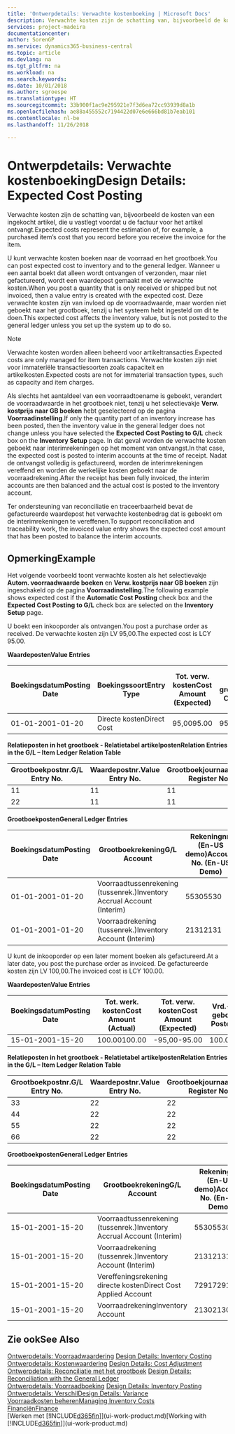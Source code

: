 ```yaml
---
title: 'Ontwerpdetails: Verwachte kostenboeking | Microsoft Docs'
description: Verwachte kosten zijn de schatting van, bijvoorbeeld de kosten van een ingekocht artikel, die u vastlegt voordat u de factuur voor het artikel ontvangt.
services: project-madeira
documentationcenter: 
author: SorenGP
ms.service: dynamics365-business-central
ms.topic: article
ms.devlang: na
ms.tgt_pltfrm: na
ms.workload: na
ms.search.keywords: 
ms.date: 10/01/2018
ms.author: sgroespe
ms.translationtype: HT
ms.sourcegitcommit: 33b900f1ac9e295921e7f3d6ea72cc93939d8a1b
ms.openlocfilehash: ae88a455552c7194422d07e6e666bd81b7eab101
ms.contentlocale: nl-be
ms.lasthandoff: 11/26/2018

---
```

# <a name="design-details-expected-cost-posting"></a><span data-ttu-id="8ce96-103">Ontwerpdetails: Verwachte kostenboeking</span><span class="sxs-lookup"><span data-stu-id="8ce96-103">Design Details: Expected Cost Posting</span></span>
<span data-ttu-id="8ce96-104">Verwachte kosten zijn de schatting van, bijvoorbeeld de kosten van een ingekocht artikel, die u vastlegt voordat u de factuur voor het artikel ontvangt.</span><span class="sxs-lookup"><span data-stu-id="8ce96-104">Expected costs represent the estimation of, for example, a purchased item’s cost that you record before you receive the invoice for the item.</span></span>  

 <span data-ttu-id="8ce96-105">U kunt verwachte kosten boeken naar de voorraad en het grootboek.</span><span class="sxs-lookup"><span data-stu-id="8ce96-105">You can post expected cost to inventory and to the general ledger.</span></span> <span data-ttu-id="8ce96-106">Wanneer u een aantal boekt dat alleen wordt ontvangen of verzonden, maar niet gefactureerd, wordt een waardepost gemaakt met de verwachte kosten.</span><span class="sxs-lookup"><span data-stu-id="8ce96-106">When you post a quantity that is only received or shipped but not invoiced, then a value entry is created with the expected cost.</span></span> <span data-ttu-id="8ce96-107">Deze verwachte kosten zijn van invloed op de voorraadwaarde, maar worden niet geboekt naar het grootboek, tenzij u het systeem hebt ingesteld om dit te doen.</span><span class="sxs-lookup"><span data-stu-id="8ce96-107">This expected cost affects the inventory value, but is not posted to the general ledger unless you set up the system up to do so.</span></span>  

> [!NOTE]  
>  <span data-ttu-id="8ce96-108">Verwachte kosten worden alleen beheerd voor artikeltransacties.</span><span class="sxs-lookup"><span data-stu-id="8ce96-108">Expected costs are only managed for item transactions.</span></span> <span data-ttu-id="8ce96-109">Verwachte kosten zijn niet voor immateriële transactiesoorten zoals capaciteit en artikelkosten.</span><span class="sxs-lookup"><span data-stu-id="8ce96-109">Expected costs are not for immaterial transaction types, such as capacity and item charges.</span></span>  

 <span data-ttu-id="8ce96-110">Als slechts het aantaldeel van een voorraadtoename is geboekt, verandert de voorraadwaarde in het grootboek niet, tenzij u het selectievakje **Verw. kostprijs naar GB boeken** hebt geselecteerd op de pagina **Voorraadinstelling**.</span><span class="sxs-lookup"><span data-stu-id="8ce96-110">If only the quantity part of an inventory increase has been posted, then the inventory value in the general ledger does not change unless you have selected the **Expected Cost Posting to G/L** check box on the **Inventory Setup** page.</span></span> <span data-ttu-id="8ce96-111">In dat geval worden de verwachte kosten geboekt naar interimrekeningen op het moment van ontvangst.</span><span class="sxs-lookup"><span data-stu-id="8ce96-111">In that case, the expected cost is posted to interim accounts at the time of receipt.</span></span> <span data-ttu-id="8ce96-112">Nadat de ontvangst volledig is gefactureerd, worden de interimrekeningen vereffend en worden de werkelijke kosten geboekt naar de voorraadrekening.</span><span class="sxs-lookup"><span data-stu-id="8ce96-112">After the receipt has been fully invoiced, the interim accounts are then balanced and the actual cost is posted to the inventory account.</span></span>  

 <span data-ttu-id="8ce96-113">Ter ondersteuning van reconciliatie en traceerbaarheid bevat de gefactureerde waardepost het verwachte kostenbedrag dat is geboekt om de interimrekeningen te vereffenen.</span><span class="sxs-lookup"><span data-stu-id="8ce96-113">To support reconciliation and traceability work, the invoiced value entry shows the expected cost amount that has been posted to balance the interim accounts.</span></span>  

## <a name="example"></a><span data-ttu-id="8ce96-114">Opmerking</span><span class="sxs-lookup"><span data-stu-id="8ce96-114">Example</span></span>  
 <span data-ttu-id="8ce96-115">Het volgende voorbeeld toont verwachte kosten als het selectievakje **Autom. voorraadwaarde boeken** en **Verw. kostprijs naar GB boeken** zijn ingeschakeld op de pagina **Voorraadinstelling**.</span><span class="sxs-lookup"><span data-stu-id="8ce96-115">The following example shows expected cost if the **Automatic Cost Posting** check box and the **Expected Cost Posting to G/L** check box are selected on the **Inventory Setup** page.</span></span>  

 <span data-ttu-id="8ce96-116">U boekt een inkooporder als ontvangen.</span><span class="sxs-lookup"><span data-stu-id="8ce96-116">You post a purchase order as received.</span></span> <span data-ttu-id="8ce96-117">De verwachte kosten zijn LV 95,00.</span><span class="sxs-lookup"><span data-stu-id="8ce96-117">The expected cost is LCY 95.00.</span></span>  

 <span data-ttu-id="8ce96-118">**Waardeposten**</span><span class="sxs-lookup"><span data-stu-id="8ce96-118">**Value Entries**</span></span>  

|<span data-ttu-id="8ce96-119">Boekingsdatum</span><span class="sxs-lookup"><span data-stu-id="8ce96-119">Posting Date</span></span>|<span data-ttu-id="8ce96-120">Boekingssoort</span><span class="sxs-lookup"><span data-stu-id="8ce96-120">Entry Type</span></span>|<span data-ttu-id="8ce96-121">Tot. verw. kosten</span><span class="sxs-lookup"><span data-stu-id="8ce96-121">Cost Amount (Expected)</span></span>|<span data-ttu-id="8ce96-122">Verw. kostn geboekt nr grootbk</span><span class="sxs-lookup"><span data-stu-id="8ce96-122">Expected Cost Posted to G/L</span></span>|<span data-ttu-id="8ce96-123">Verwachte kosten</span><span class="sxs-lookup"><span data-stu-id="8ce96-123">Expected Cost</span></span>|<span data-ttu-id="8ce96-124">Artikelpostnr.</span><span class="sxs-lookup"><span data-stu-id="8ce96-124">Item Ledger Entry No.</span></span>|<span data-ttu-id="8ce96-125">Volgnummer</span><span class="sxs-lookup"><span data-stu-id="8ce96-125">Entry No.</span></span>|  
|------------------|----------------|------------------------------|----------------------------------|-------------------|---------------------------|---------------|  
|<span data-ttu-id="8ce96-126">01-01-20</span><span class="sxs-lookup"><span data-stu-id="8ce96-126">01-01-20</span></span>|<span data-ttu-id="8ce96-127">Directe kosten</span><span class="sxs-lookup"><span data-stu-id="8ce96-127">Direct Cost</span></span>|<span data-ttu-id="8ce96-128">95,00</span><span class="sxs-lookup"><span data-stu-id="8ce96-128">95.00</span></span>|<span data-ttu-id="8ce96-129">95,00</span><span class="sxs-lookup"><span data-stu-id="8ce96-129">95.00</span></span>|<span data-ttu-id="8ce96-130">Ja</span><span class="sxs-lookup"><span data-stu-id="8ce96-130">Yes</span></span>|<span data-ttu-id="8ce96-131">1</span><span class="sxs-lookup"><span data-stu-id="8ce96-131">1</span></span>|<span data-ttu-id="8ce96-132">1</span><span class="sxs-lookup"><span data-stu-id="8ce96-132">1</span></span>|  

 <span data-ttu-id="8ce96-133">**Relatieposten in het grootboek - Relatietabel artikelposten**</span><span class="sxs-lookup"><span data-stu-id="8ce96-133">**Relation Entries in the G/L – Item Ledger Relation Table**</span></span>  

|<span data-ttu-id="8ce96-134">Grootboekpostnr.</span><span class="sxs-lookup"><span data-stu-id="8ce96-134">G/L Entry No.</span></span>|<span data-ttu-id="8ce96-135">Waardepostnr.</span><span class="sxs-lookup"><span data-stu-id="8ce96-135">Value Entry No.</span></span>|<span data-ttu-id="8ce96-136">Grootboekjournaalnr.</span><span class="sxs-lookup"><span data-stu-id="8ce96-136">G/L Register No.</span></span>|  
|--------------------|---------------------|-----------------------|  
|<span data-ttu-id="8ce96-137">1</span><span class="sxs-lookup"><span data-stu-id="8ce96-137">1</span></span>|<span data-ttu-id="8ce96-138">1</span><span class="sxs-lookup"><span data-stu-id="8ce96-138">1</span></span>|<span data-ttu-id="8ce96-139">1</span><span class="sxs-lookup"><span data-stu-id="8ce96-139">1</span></span>|  
|<span data-ttu-id="8ce96-140">2</span><span class="sxs-lookup"><span data-stu-id="8ce96-140">2</span></span>|<span data-ttu-id="8ce96-141">1</span><span class="sxs-lookup"><span data-stu-id="8ce96-141">1</span></span>|<span data-ttu-id="8ce96-142">1</span><span class="sxs-lookup"><span data-stu-id="8ce96-142">1</span></span>|  

 <span data-ttu-id="8ce96-143">**Grootboekposten**</span><span class="sxs-lookup"><span data-stu-id="8ce96-143">**General Ledger Entries**</span></span>  

|<span data-ttu-id="8ce96-144">Boekingsdatum</span><span class="sxs-lookup"><span data-stu-id="8ce96-144">Posting Date</span></span>|<span data-ttu-id="8ce96-145">Grootboekrekening</span><span class="sxs-lookup"><span data-stu-id="8ce96-145">G/L Account</span></span>|<span data-ttu-id="8ce96-146">Rekeningnr. (En-US demo)</span><span class="sxs-lookup"><span data-stu-id="8ce96-146">Account No. (En-US Demo)</span></span>|<span data-ttu-id="8ce96-147">Bedrag</span><span class="sxs-lookup"><span data-stu-id="8ce96-147">Amount</span></span>|<span data-ttu-id="8ce96-148">Volgnummer</span><span class="sxs-lookup"><span data-stu-id="8ce96-148">Entry No.</span></span>|  
|------------------|------------------|---------------------------------|------------|---------------|  
|<span data-ttu-id="8ce96-149">01-01-20</span><span class="sxs-lookup"><span data-stu-id="8ce96-149">01-01-20</span></span>|<span data-ttu-id="8ce96-150">Voorraadtussenrekening (tussenrek.)</span><span class="sxs-lookup"><span data-stu-id="8ce96-150">Inventory Accrual Account (Interim)</span></span>|<span data-ttu-id="8ce96-151">5530</span><span class="sxs-lookup"><span data-stu-id="8ce96-151">5530</span></span>|<span data-ttu-id="8ce96-152">-95,00</span><span class="sxs-lookup"><span data-stu-id="8ce96-152">-95.00</span></span>|<span data-ttu-id="8ce96-153">2</span><span class="sxs-lookup"><span data-stu-id="8ce96-153">2</span></span>|  
|<span data-ttu-id="8ce96-154">01-01-20</span><span class="sxs-lookup"><span data-stu-id="8ce96-154">01-01-20</span></span>|<span data-ttu-id="8ce96-155">Voorraadrekening (tussenrek.)</span><span class="sxs-lookup"><span data-stu-id="8ce96-155">Inventory Account (Interim)</span></span>|<span data-ttu-id="8ce96-156">2131</span><span class="sxs-lookup"><span data-stu-id="8ce96-156">2131</span></span>|<span data-ttu-id="8ce96-157">95,00</span><span class="sxs-lookup"><span data-stu-id="8ce96-157">95.00</span></span>|<span data-ttu-id="8ce96-158">1</span><span class="sxs-lookup"><span data-stu-id="8ce96-158">1</span></span>|  

 <span data-ttu-id="8ce96-159">U kunt de inkooporder op een later moment boeken als gefactureerd.</span><span class="sxs-lookup"><span data-stu-id="8ce96-159">At a later date, you post the purchase order as invoiced.</span></span> <span data-ttu-id="8ce96-160">De gefactureerde kosten zijn LV 100,00.</span><span class="sxs-lookup"><span data-stu-id="8ce96-160">The invoiced cost is LCY 100.00.</span></span>  

 <span data-ttu-id="8ce96-161">**Waardeposten**</span><span class="sxs-lookup"><span data-stu-id="8ce96-161">**Value Entries**</span></span>  

|<span data-ttu-id="8ce96-162">Boekingsdatum</span><span class="sxs-lookup"><span data-stu-id="8ce96-162">Posting Date</span></span>|<span data-ttu-id="8ce96-163">Tot. werk. kosten</span><span class="sxs-lookup"><span data-stu-id="8ce96-163">Cost Amount (Actual)</span></span>|<span data-ttu-id="8ce96-164">Tot. verw. kosten</span><span class="sxs-lookup"><span data-stu-id="8ce96-164">Cost Amount (Expected)</span></span>|<span data-ttu-id="8ce96-165">Vrd.-waarde geboekt</span><span class="sxs-lookup"><span data-stu-id="8ce96-165">Cost Posted to G/L</span></span>|<span data-ttu-id="8ce96-166">Verwachte kosten</span><span class="sxs-lookup"><span data-stu-id="8ce96-166">Expected Cost</span></span>|<span data-ttu-id="8ce96-167">Artikelpostnr.</span><span class="sxs-lookup"><span data-stu-id="8ce96-167">Item Ledger Entry No.</span></span>|<span data-ttu-id="8ce96-168">Volgnummer</span><span class="sxs-lookup"><span data-stu-id="8ce96-168">Entry No.</span></span>|  
|------------------|----------------------------|------------------------------|-------------------------|-------------------|---------------------------|---------------|  
|<span data-ttu-id="8ce96-169">15-01-20</span><span class="sxs-lookup"><span data-stu-id="8ce96-169">01-15-20</span></span>|<span data-ttu-id="8ce96-170">100.00</span><span class="sxs-lookup"><span data-stu-id="8ce96-170">100.00</span></span>|<span data-ttu-id="8ce96-171">-95,00</span><span class="sxs-lookup"><span data-stu-id="8ce96-171">-95.00</span></span>|<span data-ttu-id="8ce96-172">100.00</span><span class="sxs-lookup"><span data-stu-id="8ce96-172">100.00</span></span>|<span data-ttu-id="8ce96-173">Nee</span><span class="sxs-lookup"><span data-stu-id="8ce96-173">No</span></span>|<span data-ttu-id="8ce96-174">1</span><span class="sxs-lookup"><span data-stu-id="8ce96-174">1</span></span>|<span data-ttu-id="8ce96-175">2</span><span class="sxs-lookup"><span data-stu-id="8ce96-175">2</span></span>|  

 <span data-ttu-id="8ce96-176">**Relatieposten in het grootboek - Relatietabel artikelposten**</span><span class="sxs-lookup"><span data-stu-id="8ce96-176">**Relation Entries in the G/L – Item Ledger Relation Table**</span></span>  

|<span data-ttu-id="8ce96-177">Grootboekpostnr.</span><span class="sxs-lookup"><span data-stu-id="8ce96-177">G/L Entry No.</span></span>|<span data-ttu-id="8ce96-178">Waardepostnr.</span><span class="sxs-lookup"><span data-stu-id="8ce96-178">Value Entry No.</span></span>|<span data-ttu-id="8ce96-179">Grootboekjournaalnr.</span><span class="sxs-lookup"><span data-stu-id="8ce96-179">G/L Register No.</span></span>|  
|--------------------|---------------------|-----------------------|  
|<span data-ttu-id="8ce96-180">3</span><span class="sxs-lookup"><span data-stu-id="8ce96-180">3</span></span>|<span data-ttu-id="8ce96-181">2</span><span class="sxs-lookup"><span data-stu-id="8ce96-181">2</span></span>|<span data-ttu-id="8ce96-182">2</span><span class="sxs-lookup"><span data-stu-id="8ce96-182">2</span></span>|  
|<span data-ttu-id="8ce96-183">4</span><span class="sxs-lookup"><span data-stu-id="8ce96-183">4</span></span>|<span data-ttu-id="8ce96-184">2</span><span class="sxs-lookup"><span data-stu-id="8ce96-184">2</span></span>|<span data-ttu-id="8ce96-185">2</span><span class="sxs-lookup"><span data-stu-id="8ce96-185">2</span></span>|  
|<span data-ttu-id="8ce96-186">5</span><span class="sxs-lookup"><span data-stu-id="8ce96-186">5</span></span>|<span data-ttu-id="8ce96-187">2</span><span class="sxs-lookup"><span data-stu-id="8ce96-187">2</span></span>|<span data-ttu-id="8ce96-188">2</span><span class="sxs-lookup"><span data-stu-id="8ce96-188">2</span></span>|  
|<span data-ttu-id="8ce96-189">6</span><span class="sxs-lookup"><span data-stu-id="8ce96-189">6</span></span>|<span data-ttu-id="8ce96-190">2</span><span class="sxs-lookup"><span data-stu-id="8ce96-190">2</span></span>|<span data-ttu-id="8ce96-191">2</span><span class="sxs-lookup"><span data-stu-id="8ce96-191">2</span></span>|  

 <span data-ttu-id="8ce96-192">**Grootboekposten**</span><span class="sxs-lookup"><span data-stu-id="8ce96-192">**General Ledger Entries**</span></span>  

|<span data-ttu-id="8ce96-193">Boekingsdatum</span><span class="sxs-lookup"><span data-stu-id="8ce96-193">Posting Date</span></span>|<span data-ttu-id="8ce96-194">Grootboekrekening</span><span class="sxs-lookup"><span data-stu-id="8ce96-194">G/L Account</span></span>|<span data-ttu-id="8ce96-195">Rekeningnr. (En-US demo)</span><span class="sxs-lookup"><span data-stu-id="8ce96-195">Account No. (En-US Demo)</span></span>|<span data-ttu-id="8ce96-196">Bedrag</span><span class="sxs-lookup"><span data-stu-id="8ce96-196">Amount</span></span>|<span data-ttu-id="8ce96-197">Volgnummer</span><span class="sxs-lookup"><span data-stu-id="8ce96-197">Entry No.</span></span>|  
|------------------|------------------|---------------------------------|------------|---------------|  
|<span data-ttu-id="8ce96-198">15-01-20</span><span class="sxs-lookup"><span data-stu-id="8ce96-198">01-15-20</span></span>|<span data-ttu-id="8ce96-199">Voorraadtussenrekening (tussenrek.)</span><span class="sxs-lookup"><span data-stu-id="8ce96-199">Inventory Accrual Account (Interim)</span></span>|<span data-ttu-id="8ce96-200">5530</span><span class="sxs-lookup"><span data-stu-id="8ce96-200">5530</span></span>|<span data-ttu-id="8ce96-201">95,00</span><span class="sxs-lookup"><span data-stu-id="8ce96-201">95.00</span></span>|<span data-ttu-id="8ce96-202">4</span><span class="sxs-lookup"><span data-stu-id="8ce96-202">4</span></span>|  
|<span data-ttu-id="8ce96-203">15-01-20</span><span class="sxs-lookup"><span data-stu-id="8ce96-203">01-15-20</span></span>|<span data-ttu-id="8ce96-204">Voorraadrekening (tussenrek.)</span><span class="sxs-lookup"><span data-stu-id="8ce96-204">Inventory Account (Interim)</span></span>|<span data-ttu-id="8ce96-205">2131</span><span class="sxs-lookup"><span data-stu-id="8ce96-205">2131</span></span>|<span data-ttu-id="8ce96-206">-95,00</span><span class="sxs-lookup"><span data-stu-id="8ce96-206">-95.00</span></span>|<span data-ttu-id="8ce96-207">3</span><span class="sxs-lookup"><span data-stu-id="8ce96-207">3</span></span>|  
|<span data-ttu-id="8ce96-208">15-01-20</span><span class="sxs-lookup"><span data-stu-id="8ce96-208">01-15-20</span></span>|<span data-ttu-id="8ce96-209">Vereffeningsrekening directe kosten</span><span class="sxs-lookup"><span data-stu-id="8ce96-209">Direct Cost Applied Account</span></span>|<span data-ttu-id="8ce96-210">7291</span><span class="sxs-lookup"><span data-stu-id="8ce96-210">7291</span></span>|<span data-ttu-id="8ce96-211">-100</span><span class="sxs-lookup"><span data-stu-id="8ce96-211">-100</span></span>|<span data-ttu-id="8ce96-212">6</span><span class="sxs-lookup"><span data-stu-id="8ce96-212">6</span></span>|  
|<span data-ttu-id="8ce96-213">15-01-20</span><span class="sxs-lookup"><span data-stu-id="8ce96-213">01-15-20</span></span>|<span data-ttu-id="8ce96-214">Voorraadrekening</span><span class="sxs-lookup"><span data-stu-id="8ce96-214">Inventory Account</span></span>|<span data-ttu-id="8ce96-215">2130</span><span class="sxs-lookup"><span data-stu-id="8ce96-215">2130</span></span>|<span data-ttu-id="8ce96-216">100</span><span class="sxs-lookup"><span data-stu-id="8ce96-216">100</span></span>|<span data-ttu-id="8ce96-217">5</span><span class="sxs-lookup"><span data-stu-id="8ce96-217">5</span></span>|  

## <a name="see-also"></a><span data-ttu-id="8ce96-218">Zie ook</span><span class="sxs-lookup"><span data-stu-id="8ce96-218">See Also</span></span>
 <span data-ttu-id="8ce96-219">[Ontwerpdetails: Voorraadwaardering](design-details-inventory-costing.md) </span><span class="sxs-lookup"><span data-stu-id="8ce96-219">[Design Details: Inventory Costing](design-details-inventory-costing.md) </span></span>  
 <span data-ttu-id="8ce96-220">[Ontwerpdetails: Kostenwaardering](design-details-cost-adjustment.md) </span><span class="sxs-lookup"><span data-stu-id="8ce96-220">[Design Details: Cost Adjustment](design-details-cost-adjustment.md) </span></span>  
 <span data-ttu-id="8ce96-221">[Ontwerpdetails: Reconciliatie met het grootboek](design-details-reconciliation-with-the-general-ledger.md) </span><span class="sxs-lookup"><span data-stu-id="8ce96-221">[Design Details: Reconciliation with the General Ledger](design-details-reconciliation-with-the-general-ledger.md) </span></span>  
 <span data-ttu-id="8ce96-222">[Ontwerpdetails: Voorraadboeking](design-details-inventory-posting.md) </span><span class="sxs-lookup"><span data-stu-id="8ce96-222">[Design Details: Inventory Posting](design-details-inventory-posting.md) </span></span>  
 [<span data-ttu-id="8ce96-223">Ontwerpdetails: Verschil</span><span class="sxs-lookup"><span data-stu-id="8ce96-223">Design Details: Variance</span></span>](design-details-variance.md)  
 [<span data-ttu-id="8ce96-224">Voorraadkosten beheren</span><span class="sxs-lookup"><span data-stu-id="8ce96-224">Managing Inventory Costs</span></span>](finance-manage-inventory-costs.md)  
 [<span data-ttu-id="8ce96-225">Financiën</span><span class="sxs-lookup"><span data-stu-id="8ce96-225">Finance</span></span>](finance.md)  
 <span data-ttu-id="8ce96-226">[Werken met [!INCLUDE[d365fin](includes/d365fin_md.md)]](ui-work-product.md)</span><span class="sxs-lookup"><span data-stu-id="8ce96-226">[Working with [!INCLUDE[d365fin](includes/d365fin_md.md)]](ui-work-product.md)</span></span>


